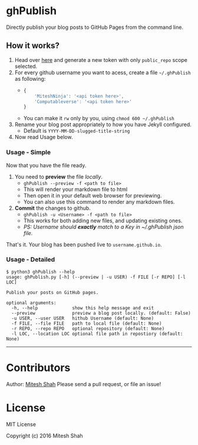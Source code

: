 # ghPublish

Directly publish your blog posts to GitHub Pages from the command line.

## How it works?

1. Head over [here](https://github.com/settings/tokens/new) and generate a new token with only `public_repo` scope selected.
2. For every github username you want to acess, create a file `~/.ghPublish` as following:
    - ```javascript
      {
          'MiteshNinja': '<api token here>',
          'Computableverse': '<api token here>'
      }
      ```
    - You can make it `rw` only by you, using `chmod 600 ~/.ghPublish`
3. Rename your blog post appropriately to how you have Jekyll configured.
    - Default is `YYYY-MM-DD-slugged-title-string`
5. Now read Usage below.

### Usage - Simple

Now that you have the file ready.

1. You need to **preview** the file *locally*.
    - `ghPublish --preview -f <path to file>`
    - This will render your markdown file to html
    - Then open it in your default web browser for previewing.
    - You can also use this command to render any markdown files.
2. **Commit** the changes to github.
    - `ghPublish -u <Username> -f <path to file>`
    - This works for both adding new files, and updating existing ones.
    - *PS: Username should **exactly** match to a Key in ~/.ghPublish json file.*

That's it. Your blog has been pushed live to `username.github.io`.

### Usage - Detailed

```
$ python3 ghPublish --help
usage: ghPublish.py [-h] (--preview | -u USER) -f FILE [-r REPO] [-l LOC]

Publish your posts on GitHub pages.

optional arguments:
  -h, --help             show this help message and exit
  --preview              preview a blog post locally. (default: False)
  -u USER, --user USER   hithub Username (default: None)
  -f FILE, --file FILE   path to local file (default: None)
  -r REPO, --repo REPO   optional repository (default: None)
  -l LOC, --location LOC optional file path in repostiory (default: None)
```

---

# Contributors

Author: [Mitesh Shah](http://miteshshah.com)
Please send a pull request, or file an issue!

# License

MIT License

Copyright (c) 2016 Mitesh Shah
